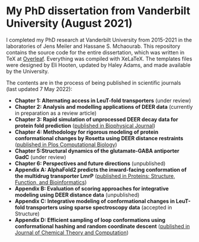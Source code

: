 # My PhD dissertation from Vanderbilt University (August 2021)

I completed my PhD research at Vanderbilt University from 2015-2021 in the laboratories of Jens Meiler and Hassane S. Mchaourab. This repository contains the source code for the entire dissertation, which was written in TeX at [Overleaf](https://overleaf.com/). Everything was compiled with XeLaTeX. The templates files were designed by Eli Hooten, updated by Haley Adams, and made available by the University.

The contents are in the process of being published in scientific journals (last updated 7 May 2022):

* **Chapter 1: Alternating access in LeuT-fold transporters** (under review)
* **Chapter 2: Analysis and modelling applications of DEER data** (currently in preparation as a review article)
* **Chapter 3: Rapid simulation of unprocessed DEER decay data for protein fold prediction** ([published in Biophysical Journal](https://doi.org/10.1016/j.bpj.2019.12.011))
* **Chapter 4: Methodology for rigorous modeling of protein conformational changes by Rosetta using DEER distance restraints** ([published in Plos Computational Biology](https://doi.org/10.1371/journal.pcbi.1009107))
* **Chapter 5:Structural dynamics of the glutamate-GABA antiporter GadC** (under review)
* **Chapter 6: Perspectives and future directions** (unpublished)
* **Appendix A: AlphaFold2 predicts the inward-facing conformation of the multidrug transporter LmrP** ([published in Proteins: Structure, Function, and Bioinformatics](https://doi.org/10.1002/prot.26138))
* **Appendix B: Evaluation of scoring approaches for integrative modeling using DEER distance data** (unpublished)
* **Appendix C: Integrative modeling of conformational changes in LeuT-fold transporters using sparse spectroscopy data** (accepted in Structure)
* **Appendix D: Efficient sampling of loop conformations using conformational hashing and random coordinate descent** ([published in Journal of Chemical Theory and Computation](https://doi.org/10.1021/acs.jctc.0c00836))
